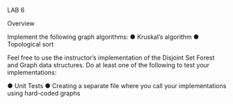 LAB 6

Overview 
 
Implement the following graph algorithms: ● Kruskal’s algorithm ● Topological sort 
 
Feel free to use the instructor’s implementation of the Disjoint Set Forest and Graph data structures. Do at least one of the following to test your implementations: 
 
● Unit Tests ● Creating a separate file where you call your implementations using hard-coded graphs 
